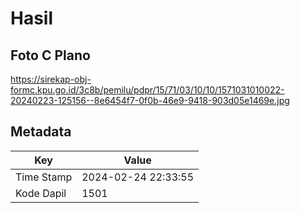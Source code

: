 # Hasil

## Foto C Plano

https://sirekap-obj-formc.kpu.go.id/3c8b/pemilu/pdpr/15/71/03/10/10/1571031010022-20240223-125156--8e6454f7-0f0b-46e9-9418-903d05e1469e.jpg


## Metadata

| Key        | Value               |
| ---------- | ------------------- |
| Time Stamp | 2024-02-24 22:33:55 |
| Kode Dapil | 1501                |



